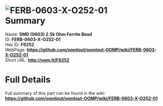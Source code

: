 
![FERB-0603-X-O252-01](https://github.com/oomlout/oomlout-OOMP/blob/master/parts/FERB-0603-X-O252-01/FERB-0603-X-O252-01_420.jpg)   
Summary
=================
  
Name: __SMD (0603) 2.5k Ohm Ferrite Bead__    
ID: __FERB-0603-X-O252-01__   
Hex ID: __F6252__   
WebPage: __https://github.com/oomlout/oomlout-OOMP/wiki/FERB-0603-X-O252-01__   
Short URL: __http://oom.lt/F6252__   

Full Details
==========================
Full summary of this part can be found in the wiki:   
__https://github.com/oomlout/oomlout-OOMP/wiki/FERB-0603-X-O252-01__    

